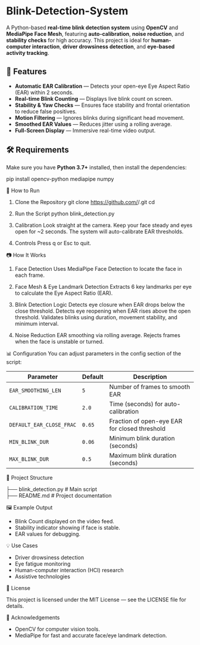 # Blink-Detection-System

A Python-based **real-time blink detection system** using **OpenCV** and **MediaPipe Face Mesh**, featuring **auto-calibration**, **noise reduction**, and **stability checks** for high
accuracy. This project is ideal for **human-computer interaction**, **driver drowsiness detection**, and **eye-based activity tracking**.


## 📌 Features

- **Automatic EAR Calibration** — Detects your open-eye Eye Aspect Ratio (EAR) within 2 seconds.
- **Real-time Blink Counting** — Displays live blink count on screen.
- **Stability & Yaw Checks** — Ensures face stability and frontal orientation to reduce false positives.
- **Motion Filtering** — Ignores blinks during significant head movement.
- **Smoothed EAR Values** — Reduces jitter using a rolling average.
- **Full-Screen Display** — Immersive real-time video output.


## 🛠️ Requirements

Make sure you have **Python 3.7+** installed, then install the dependencies:

pip install opencv-python mediapipe numpy


🚀 How to Run

1. Clone the Repository
git clone https://github.com/<your-username>/<repo-name>.git
cd <repo-name>

2. Run the Script
python blink_detection.py

3. Calibration
Look straight at the camera.
Keep your face steady and eyes open for ~2 seconds.
The system will auto-calibrate EAR thresholds.

4. Controls
Press q or Esc to quit.


📷 How It Works

1. Face Detection
Uses MediaPipe Face Detection to locate the face in each frame.

2. Face Mesh & Eye Landmark Detection
Extracts 6 key landmarks per eye to calculate the Eye Aspect Ratio (EAR).

3. Blink Detection Logic
Detects eye closure when EAR drops below the close threshold.
Detects eye reopening when EAR rises above the open threshold.
Validates blinks using duration, movement stability, and minimum interval.

4. Noise Reduction
EAR smoothing via rolling average.
Rejects frames when the face is unstable or turned.

📊 Configuration
You can adjust parameters in the config section of the script:

| Parameter                | Default | Description                                   |
| ------------------------ | ------- | --------------------------------------------- |
| `EAR_SMOOTHING_LEN`      | `5`     | Number of frames to smooth EAR                |
| `CALIBRATION_TIME`       | `2.0`   | Time (seconds) for auto-calibration           |
| `DEFAULT_EAR_CLOSE_FRAC` | `0.65`  | Fraction of open-eye EAR for closed threshold |
| `MIN_BLINK_DUR`          | `0.06`  | Minimum blink duration (seconds)              |
| `MAX_BLINK_DUR`          | `0.5`   | Maximum blink duration (seconds)              |

📂 Project Structure

├── blink_detection.py   # Main script               
├── README.md            # Project documentation   


🖼️ Example Output

- Blink Count displayed on the video feed.
- Stability indicator showing if face is stable.
- EAR values for debugging.


💡 Use Cases

- Driver drowsiness detection
- Eye fatigue monitoring
- Human-computer interaction (HCI) research
- Assistive technologies

📜 License

This project is licensed under the MIT License — see the LICENSE file for details.

🙌 Acknowledgements

- OpenCV for computer vision tools.
- MediaPipe for fast and accurate face/eye landmark detection.
